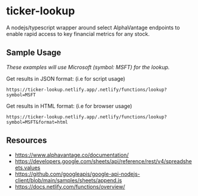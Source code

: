 # ticker-lookup

 A nodejs/typescript wrapper around select AlphaVantage endpoints to enable rapid access to key financial metrics for any stock.

 ## Sample Usage

*These examples will use Microsoft (symbol: MSFT) for the lookup.*

Get results in JSON format: (i.e for script usage)

`https://ticker-lookup.netlify.app/.netlify/functions/lookup?symbol=MSFT`


Get results in HTML format: (i.e for browser usage)

`https://ticker-lookup.netlify.app/.netlify/functions/lookup?symbol=MSFT&format=html`


## Resources
- https://www.alphavantage.co/documentation/
- https://developers.google.com/sheets/api/reference/rest/v4/spreadsheets.values
- https://github.com/googleapis/google-api-nodejs-client/blob/main/samples/sheets/append.js
- https://docs.netlify.com/functions/overview/

